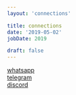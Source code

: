 ```yaml
---
layout: 'connections'

title: connections
date: '2019-05-02'
jobDate: 2019

draft: false
---
```



<div class="connection-list">
  <div>
    <a class="listing-item connection-link" href="/whatsapp">
      <div 
        class="connection-icon" 
        style="
          background-image: url('/images/whatsapp.svg');
          background-size: contain;
          background-position: center;
          background-repeat: no-repeat;
          "
        ></div>
      <div>
        whatsapp
      </div>
    </a>
  </div>
  <div>
    <a class="listing-item connection-link" href="/telegram">
      <div 
        class="connection-icon" 
        style="
          background-image: url('/images/telegram.svg');
          background-size: contain;
          background-position: center;
          background-repeat: no-repeat;
        "
        ></div>
      <div>
        telegram
      </div>
    </a>
  </div>

  <div>
    <a class="listing-item connection-link" href="/discord">
      <div 
        class="connection-icon" 
        style="
          background-image: url('/images/discord.svg');
          background-size: contain;
          background-position: center;
          background-repeat: no-repeat;
        "
        ></div>
      <div>
        discord
      </div>
    </a>
  </div>

</div>
